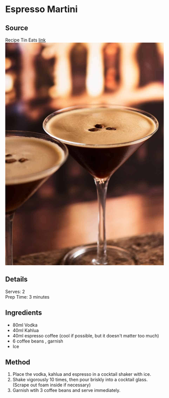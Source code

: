 # Espresso Martini

## Source
Recipe Tin Eats [link](https://www.recipetineats.com/espresso-martini/url)\
![martini](./pictures/espresso-martini.jpeg)

## Details
Serves: 2\
Prep Time: 3 minutes

## Ingredients
- 80ml Vodka
- 40ml Kahlua
- 40ml espresso coffee (cool if possible, but it doesn't matter too much)
- 6 coffee beans , garnish
- Ice

## Method
1. Place the vodka, kahlua and espresso in a cocktail shaker with ice.
2. Shake vigorously 10 times, then pour briskly into a cocktail glass. (Scrape out foam inside if necessary)
3. Garnish wtih 3 coffee beans and serve immediately.
